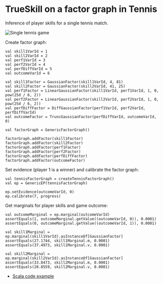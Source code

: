 TrueSkill on a factor graph in Tennis
=============================================================================================

Inference of player skills for a single tennis match.

![Single tennis game](https://raw.github.com/danielkorzekwa/bayes-scala/master/doc/trueskill_in_tennis_factor_graph/tennis_trueskill_bn.png "Single tennis game")

Create factor graph:

	val skill1VarId = 1
	val skill2VarId = 2
	val perf1VarId = 3
	val perf2VarId = 4
	val perfDiffVarId = 5
	val outcomeVarId = 6
	
	val skill1Factor = GaussianFactor(skill1VarId, 4, 81)
	val skill2Factor = GaussianFactor(skill2VarId, 41, 25)
	val perf1Factor = LinearGaussianFactor(skill1VarId, perf1VarId, 1, 0, pow(25d / 6, 2))
	val perf2Factor = LinearGaussianFactor(skill2VarId, perf2VarId, 1, 0, pow(25d / 6, 2))
	val perfDiffFactor = DiffGaussianFactor(perf1VarId, perf2VarId, perfDiffVarId)
	val outcomeFactor = TruncGaussianFactor(perfDiffVarId, outcomeVarId, 0)
	  
	val factorGraph = GenericFactorGraph()
	
	factorGraph.addFactor(skill1Factor)
	factorGraph.addFactor(skill2Factor)
	factorGraph.addFactor(perf1Factor)
	factorGraph.addFactor(perf2Factor)
	factorGraph.addFactor(perfDiffFactor)
	factorGraph.addFactor(outcomeFactor)

Set evidence (player 1 is a winner) and calibrate the factor graph:

	val tennisFactorGraph = createTennisFactorGraph()
	val ep = GenericEP(tennisFactorGraph)
	
	ep.setEvidence(outcomeVarId, 0)
	ep.calibrate(7, progress)

Get marginals for player skills and game outcome:

	val outcomeMarginal = ep.marginal(outcomeVarId)
	assertEquals(1, outcomeMarginal.getValue((outcomeVarId, 0)), 0.0001)
	assertEquals(0, outcomeMarginal.getValue((outcomeVarId, 1)), 0.0001)
	
	val skill1Marginal = ep.marginal(skill1VarId).asInstanceOf[GaussianFactor]
	assertEquals(27.1744, skill1Marginal.m, 0.0001)
	assertEquals(37.4973, skill1Marginal.v, 0.0001)
	
	val skill2Marginal = ep.marginal(skill2VarId).asInstanceOf[GaussianFactor]
	assertEquals(33.8473, skill2Marginal.m, 0.0001)
	assertEquals(20.8559, skill2Marginal.v, 0.0001)

* [Scala code example](https://github.com/danielkorzekwa/bayes-scala/blob/master/src/test/scala/dk/bayes/infer/ep/TrueSkillOnlineTennisEPTest.scala)
